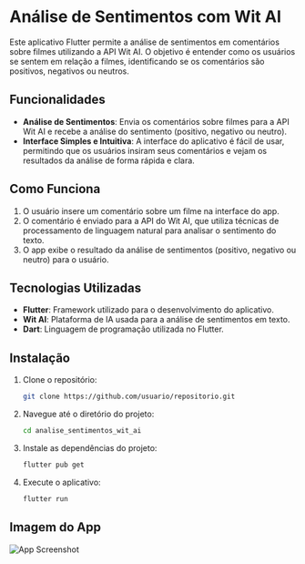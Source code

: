 # Análise de Sentimentos com Wit AI

Este aplicativo Flutter permite a análise de sentimentos em comentários sobre filmes utilizando a API Wit AI. O objetivo é entender como os usuários se sentem em relação a filmes, identificando se os comentários são positivos, negativos ou neutros.

## Funcionalidades

- **Análise de Sentimentos**: Envia os comentários sobre filmes para a API Wit AI e recebe a análise do sentimento (positivo, negativo ou neutro).
- **Interface Simples e Intuitiva**: A interface do aplicativo é fácil de usar, permitindo que os usuários insiram seus comentários e vejam os resultados da análise de forma rápida e clara.

## Como Funciona

1. O usuário insere um comentário sobre um filme na interface do app.
2. O comentário é enviado para a API do Wit AI, que utiliza técnicas de processamento de linguagem natural para analisar o sentimento do texto.
3. O app exibe o resultado da análise de sentimentos (positivo, negativo ou neutro) para o usuário.

## Tecnologias Utilizadas

- **Flutter**: Framework utilizado para o desenvolvimento do aplicativo.
- **Wit AI**: Plataforma de IA usada para a análise de sentimentos em texto.
- **Dart**: Linguagem de programação utilizada no Flutter.

## Instalação

1. Clone o repositório:
   ```bash
   git clone https://github.com/usuario/repositorio.git
   ```
2. Navegue até o diretório do projeto:
   ```bash
   cd analise_sentimentos_wit_ai
   ```
3. Instale as dependências do projeto:
   ```bash
   flutter pub get
   ```
4. Execute o aplicativo:
   ```bash
   flutter run
   ```

## Imagem do App

![App Screenshot](https://github.com/user-attachments/assets/6aa4e97c-c7b0-414d-8239-7ba9048c5fbb)



